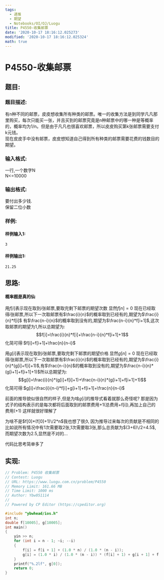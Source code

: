 ```yaml
---
tags: 
  - 递推
  - 期望
  - Notebooks/OI/OJ/Luogu
title: P4550-收集邮票
date: '2020-10-17 18:16:12.025273'
modified: '2020-10-17 18:16:12.025324'
math: true
---
```

# P4550-收集邮票
## 题目:
### 题目描述:
有n种不同的邮票，皮皮想收集所有种类的邮票。唯一的收集方法是到同学凡凡那里购买，每次只能买一张，并且买到的邮票究竟是n种邮票中的哪一种是等概率的，概率均为1/n。但是由于凡凡也很喜欢邮票，所以皮皮购买第k张邮票需要支付k元钱。   
现在皮皮手中没有邮票，皮皮想知道自己得到所有种类的邮票需要花费的钱数目的期望。 
### 输入格式:
一行,一个数字N   
N<=10000
### 输出格式:
要付出多少钱.   
保留二位小数
### 样例:
#### 样例输入1:
```
3
```
#### 样例输出1:
```
21.25
```
## 思路:
#### 概率题是真的仙
用$f[i]$表示现在取到$i$张邮票,要取完剩下邮票的期望次数
显然$f[n]=0$
现在已经取得$i$张邮票,所以下一次取邮票有$\frac{i}{n}$的概率取到已经有的,期望为$\frac{i}{n}*f[i]$
有$\frac{n-i}{n}$的概率取到没有的,期望为$\frac{n-i}{n}*f[i+1]$,这次取邮票的期望为1,所以总期望为:
$$f[i]=\frac{i}{n}*f[i]+\frac{n-i}{n}*f[i+1]+1$$
化简可得:$f[i]=f[i+1]+\frac{n}{n-i}$

用$g[i]$表示现在取到$i$张邮票,要取完剩下邮票的期望价格
显然$g[n]=0$
现在已经取得$i$张邮票,所以下一次取邮票有$\frac{i}{n}$的概率取到已经有的,期望为$\frac{i}{n}*(g[i]+f[i]+1)$,有$\frac{n-i}{n}$的概率取到没有的,期望为$\frac{n-i}{n}*(g[i+1]+f[i+1]+1)$所以总期望为:
$$g[i]=\frac{i}{n}*(g[i]+f[i]+1)+\frac{n-i}{n}*(g[i+1]+f[i+1]+1)$$
化简可得:$g[i]=\frac{i}{n-i}*f[i]+g[i+1]+f[i+1]+\frac{n}{n-i}$

前面的推导貌似很自然的样子,但是为啥$g[i]$的推导式看着就那么奇怪呢?
那是因为式子的结构表示的是每次都将后面取到的邮票费用+1(总费用+f[i]),再加上自己的费用(+1)
这样就很好理解了

为啥不是$f[0]*(f[0]+1)\/2*n$我也想了很久
因为推导过来每次的贡献是不相同的
比如说所有情况中有1次需要取2张,1次需要取3张,那么总贡献为$(3+6)\/2=4.5$,而期望次数为2.5,显然是不对的...

代码比思考简单多了

## 实现:
```cpp
// Problem: P4550 收集邮票
// Contest: Luogu
// URL: https://www.luogu.com.cn/problem/P4550
// Memory Limit: 161.66 MB
// Time Limit: 1000 ms
// Author: Ybw051114
//
// Powered by CP Editor (https://cpeditor.org)

#include "ybwhead/ios.h"
int n;
double f[10005], g[10005];
int main()
{
    yin >> n;
    for (int i = n - 1; ~i; --i)
    {
        f[i] = f[i + 1] + (1.0 * n) / (1.0 * (n - i));
        g[i] = (1.0 * i) / (1.0 * (n - i)) * (f[i] + 1) + g[i + 1] + f[i + 1] + 1;
    }
    printf("%.2lf", g[0]);
    return 0;
}

```
